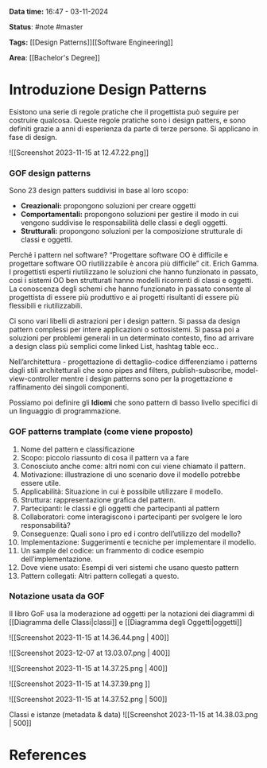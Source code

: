 **Data time:** 16:47 - 03-11-2024

**Status**: #note #master 

**Tags:** [[Design Patterns]][[Software Engineering]]

**Area**: [[Bachelor's Degree]]
# Introduzione Design Patterns

Esistono una serie di regole pratiche che il progettista può seguire per costruire qualcosa. Queste regole pratiche sono i design patters, e sono definiti grazie a anni di esperienza da parte di terze persone. Si applicano in fase di design.

![[Screenshot 2023-11-15 at 12.47.22.png]]

### GOF design patterns
Sono 23 design patters suddivisi in base al loro scopo:
- **Creazionali:** propongono soluzioni per creare oggetti
- **Comportamentali:** propongono soluzioni per gestire il modo in cui vengono suddivise le responsabilità delle classi e degli oggetti.
- **Strutturali:** propongono soluzioni per la composizione strutturale di classi e oggetti.

Perché i pattern nel software? “Progettare software OO è difficile e progettare software OO riutilizzabile è ancora più difficile” cit. Erich Gamma.
I progettisti esperti riutilizzano le soluzioni che hanno funzionato in passato, così i sistemi OO ben strutturati hanno modelli ricorrenti di classi e oggetti. La conoscenza degli schemi che hanno funzionato in passato consente al progettista di essere più produttivo e ai progetti risultanti di essere più flessibili e riutilizzabili.

Ci sono vari libelli di astrazioni per i design pattern. Si passa da design pattern complessi per intere applicazioni o sottosistemi. Si passa poi a soluzioni per problemi generali in un determinato contesto, fino ad arrivare a design class più semplici come linked List, hashtag table ecc..

Nell’architettura - progettazione di dettaglio-codice differenziamo i patterns dagli stili architetturali che sono pipes and filters, publish-subscribe, model-view-controller mentre i design patterns sono per la progettazione e raffinamento dei singoli componenti. 

Possiamo poi definire gli **Idiomi** che sono pattern di basso livello specifici di un linguaggio di programmazione.
### GOF patterns tramplate (come viene proposto)
1. Nome del pattern e classificazione
2. Scopo: piccolo riassunto di cosa il pattern va a fare
3. Conosciuto anche come: altri nomi con cui viene chiamato il pattern.
4. Motivazione: illustrazione di uno scenario dove il modello potrebbe essere utile.
5. Applicabilità: Situazione in cui è possibile utilizzare il modello.
6. Struttura: rappresentazione grafica del pattern.
7. Partecipanti: le classi e gli oggetti che partecipanti al pattern
8. Collaboratori: come interagiscono i partecipanti per svolgere le loro responsabilità?
9. Conseguenze: Quali sono i pro ed i contro dell’utilizzo del modello?
10. Implementazione: Suggerimenti e tecniche per implementare il modello.
11. Un sample del codice: un frammento di codice esempio dell’implementazione.
12. Dove viene usato: Esempi di veri sistemi che usano questo pattern
13. Pattern collegati: Altri pattern collegati a questo.
### Notazione usata da GOF
Il libro GoF usa la moderazione ad oggetti per la notazioni dei diagrammi di [[Diagramma delle Classi|classi]] e [[Diagramma degli Oggetti|oggetti]]

![[Screenshot 2023-11-15 at 14.36.44.png | 400]]

![[Screenshot 2023-12-07 at 13.03.07.png | 400]]

![[Screenshot 2023-11-15 at 14.37.25.png | 400]]

![[Screenshot 2023-11-15 at 14.37.39.png ]]

![[Screenshot 2023-11-15 at 14.37.52.png | 500]]

Classi e istanze (metadata & data)
![[Screenshot 2023-11-15 at 14.38.03.png | 500]]
# References